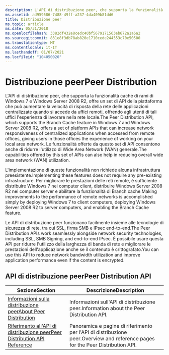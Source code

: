 ```yaml
---
description: L'API di distribuzione peer, che supporta la funzionalità cache di rami di Windows 7 e Windows Server 2008 R2, offre un set di API della piattaforma che può aumentare la velocità di risposta della rete delle applicazioni centralizzate quando si accede da uffici remoti, offrendo agli utenti di tali uffici l'esperienza di lavorare nella rete locale. Le funzionalità offerte da questo set di API consentono anche di ridurre l'utilizzo di Wide Area Network (WAN) generale.
ms.assetid: ad959586-7488-49ff-a237-4da409b81dd6
title: Distribuzione peer
ms.topic: article
ms.date: 05/31/2018
ms.openlocfilehash: 3382df432e8cedc40bf5679171563eb672a1a6a2
ms.sourcegitcommit: 831e8f3db78ab820e1710cede244553c70e50500
ms.translationtype: MT
ms.contentlocale: it-IT
ms.lasthandoff: 01/07/2021
ms.locfileid: "104050020"
---
```

# <a name="peer-distribution"></a><span data-ttu-id="2b3d9-104">Distribuzione peer</span><span class="sxs-lookup"><span data-stu-id="2b3d9-104">Peer Distribution</span></span>

<span data-ttu-id="2b3d9-105">L'API di distribuzione peer, che supporta la funzionalità cache di rami di Windows 7 e Windows Server 2008 R2, offre un set di API della piattaforma che può aumentare la velocità di risposta della rete delle applicazioni centralizzate quando si accede da uffici remoti, offrendo agli utenti di tali uffici l'esperienza di lavorare nella rete locale.</span><span class="sxs-lookup"><span data-stu-id="2b3d9-105">The Peer Distribution API, which supports the Branch Cache feature in Windows 7 and Windows Server 2008 R2, offers a set of platform APIs that can increase network responsiveness of centralized applications when accessed from remote offices, giving users in those offices the experience of working on your local area network.</span></span> <span data-ttu-id="2b3d9-106">Le funzionalità offerte da questo set di API consentono anche di ridurre l'utilizzo di Wide Area Network (WAN) generale.</span><span class="sxs-lookup"><span data-stu-id="2b3d9-106">The capabilities offered by this set of APIs can also help in reducing overall wide area network (WAN) utilization.</span></span>

<span data-ttu-id="2b3d9-107">L'implementazione di queste funzionalità non richiede alcuna infrastruttura preesistente.</span><span class="sxs-lookup"><span data-stu-id="2b3d9-107">Implementing these features does not require any pre-existing infrastructure.</span></span> <span data-ttu-id="2b3d9-108">Per migliorare le prestazioni delle reti remote, è sufficiente distribuire Windows 7 nei computer client, distribuire Windows Server 2008 R2 nei computer server e abilitare la funzionalità di Branch cache.</span><span class="sxs-lookup"><span data-stu-id="2b3d9-108">Making improvements to the performance of remote networks is accomplished simply by deploying Windows 7 to client computers, deploying Windows Server 2008 R2 to server computers, and enabling the Branch Cache feature.</span></span>

<span data-ttu-id="2b3d9-109">Le API di distribuzione peer funzionano facilmente insieme alle tecnologie di sicurezza di rete, tra cui SSL, firma SMB e IPsec end-to-end.</span><span class="sxs-lookup"><span data-stu-id="2b3d9-109">The Peer Distribution APIs work seamlessly alongside network security technologies, including SSL, SMB Signing, and end-to-end IPsec.</span></span> <span data-ttu-id="2b3d9-110">È possibile usare questa API per ridurre l'utilizzo della larghezza di banda di rete e migliorare le prestazioni dell'applicazione anche se il contenuto è crittografato.</span><span class="sxs-lookup"><span data-stu-id="2b3d9-110">You can use this API to reduce network bandwidth utilization and improve application performance even if the content is encrypted.</span></span>

## <a name="peer-distribution-api"></a><span data-ttu-id="2b3d9-111">API di distribuzione peer</span><span class="sxs-lookup"><span data-stu-id="2b3d9-111">Peer Distribution API</span></span>



| <span data-ttu-id="2b3d9-112">Sezione</span><span class="sxs-lookup"><span data-stu-id="2b3d9-112">Section</span></span>                                                                | <span data-ttu-id="2b3d9-113">Descrizione</span><span class="sxs-lookup"><span data-stu-id="2b3d9-113">Description</span></span>                                                 |
|------------------------------------------------------------------------|-------------------------------------------------------------|
| [<span data-ttu-id="2b3d9-114">Informazioni sulla distribuzione peer</span><span class="sxs-lookup"><span data-stu-id="2b3d9-114">About Peer Distribution</span></span>](about-peer-distribution.md)                 | <span data-ttu-id="2b3d9-115">Informazioni sull'API di distribuzione peer.</span><span class="sxs-lookup"><span data-stu-id="2b3d9-115">Information about the Peer Distribution API.</span></span>                |
| [<span data-ttu-id="2b3d9-116">Riferimento all'API di distribuzione peer</span><span class="sxs-lookup"><span data-stu-id="2b3d9-116">Peer Distribution API Reference</span></span>](peer-distribution-api-reference.md) | <span data-ttu-id="2b3d9-117">Panoramica e pagine di riferimento per l'API di distribuzione peer.</span><span class="sxs-lookup"><span data-stu-id="2b3d9-117">Overview and reference pages for the Peer Distribution API.</span></span> |



 

 

 



